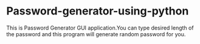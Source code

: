 # Password-generator-using-python
This is Password Generator GUI application.You can type desired length of the password and this program will generate random password for you.

